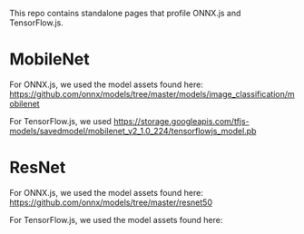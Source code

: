This repo contains standalone pages that profile ONNX.js and TensorFlow.js.

# MobileNet

For ONNX.js, we used the model assets found here: https://github.com/onnx/models/tree/master/models/image_classification/mobilenet

For TensorFlow.js, we used https://storage.googleapis.com/tfjs-models/savedmodel/mobilenet_v2_1.0_224/tensorflowjs_model.pb

# ResNet

For ONNX.js, we used the model assets found here: https://github.com/onnx/models/tree/master/resnet50

For TensorFlow.js, we used the model assets found here: